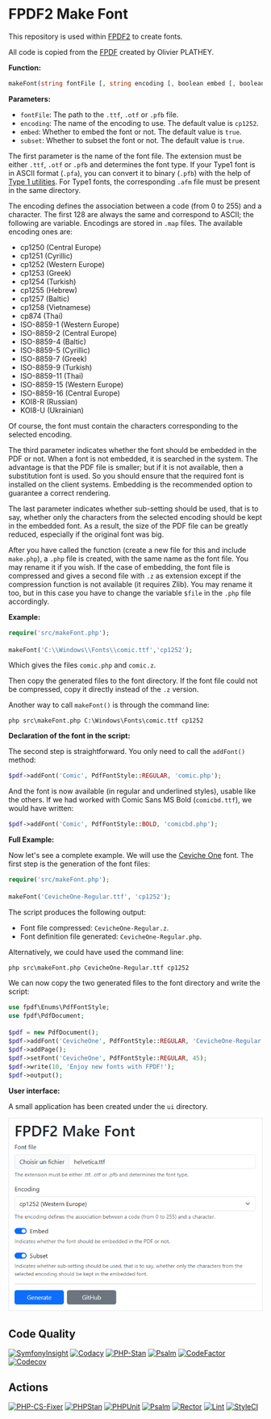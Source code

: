 # FPDF2 Make Font

This repository is used within [FPDF2](https://github.com/laurentmuller/fpdf2)
to create fonts.

All code is copied from the [FPDF](https://www.fpdf.org/) created by Olivier
PLATHEY.

**Function:**

```php
makeFont(string fontFile [, string encoding [, boolean embed [, boolean subset]]])
```

**Parameters:**

- `fontFile`: The path to the `.ttf`, `.otf` or `.pfb` file.
- `encoding`: The name of the encoding to use. The default value is `cp1252`.
- `embed`: Whether to embed the font or not. The default value is `true`.
- `subset`: Whether to subset the font or not. The default value is `true`.

The first parameter is the name of the font file. The extension must be either
`.ttf`, `.otf` or `.pfb` and determines the font type. If your Type1 font is
in ASCII format (`.pfa`), you can convert it to binary (`.pfb`) with the help
of [Type 1 utilities](http://www.lcdf.org/~eddietwo/type/#t1utils). For Type1
fonts, the corresponding `.afm` file must be present in the same directory.

The encoding defines the association between a code (from 0 to 255) and a
character. The first 128 are always the same and correspond to ASCII; the
following are variable. Encodings are stored in `.map` files. The available
encoding ones are:

- cp1250 (Central Europe)
- cp1251 (Cyrillic)
- cp1252 (Western Europe)
- cp1253 (Greek)
- cp1254 (Turkish)
- cp1255 (Hebrew)
- cp1257 (Baltic)
- cp1258 (Vietnamese)
- cp874 (Thai)
- ISO-8859-1 (Western Europe)
- ISO-8859-2 (Central Europe)
- ISO-8859-4 (Baltic)
- ISO-8859-5 (Cyrillic)
- ISO-8859-7 (Greek)
- ISO-8859-9 (Turkish)
- ISO-8859-11 (Thai)
- ISO-8859-15 (Western Europe)
- ISO-8859-16 (Central Europe)
- KOI8-R (Russian)
- KOI8-U (Ukrainian)

Of course, the font must contain the characters corresponding to the selected
encoding.

The third parameter indicates whether the font should be embedded in the PDF or
not. When a font is not embedded, it is searched in the system. The advantage
is that the PDF file is smaller; but if it is not available, then a
substitution font is used. So you should ensure that the required font is
installed on the client systems. Embedding is the recommended option to
guarantee a correct rendering.

The last parameter indicates whether sub-setting should be used, that is to say,
whether only the characters from the selected encoding should be kept in the
embedded font. As a result, the size of the PDF file can be greatly reduced,
especially if the original font was big.

After you have called the function (create a new file for this and include
`make.php`), a `.php` file is created, with the same name as the font file. You
may rename it if you wish. If the case of embedding, the font file is compressed
and gives a second file with `.z` as extension except if the compression
function is not available (it requires Zlib). You may rename it too, but in
this case you have to change the variable `$file` in the `.php` file
accordingly.

**Example:**

```php
require('src/makeFont.php');

makeFont('C:\\Windows\\Fonts\\comic.ttf','cp1252');
```

Which gives the files `comic.php` and `comic.z`.

Then copy the generated files to the font directory. If the font file could
not be compressed, copy it directly instead of the `.z` version.

Another way to call `makeFont()` is through the command line:

```console
php src\makeFont.php C:\Windows\Fonts\comic.ttf cp1252
```

**Declaration of the font in the script:**

The second step is straightforward. You only need to call the `addFont()`
method:

```php
$pdf->addFont('Comic', PdfFontStyle::REGULAR, 'comic.php');
```

And the font is now available (in regular and underlined styles), usable like
the others. If we had worked with Comic Sans MS Bold (`comicbd.ttf`), we would
have written:

```php
$pdf->addFont('Comic', PdfFontStyle::BOLD, 'comicbd.php');
```

**Full Example:**

Now let's see a complete example. We will use the
[Ceviche One](https://fonts.google.com/specimen/Ceviche+One) font. The first
step is the generation of the font files:

```php
require('src/makeFont.php');

makeFont('CevicheOne-Regular.ttf', 'cp1252');
```

The script produces the following output:

- Font file compressed: `CevicheOne-Regular.z`.
- Font definition file generated: `CevicheOne-Regular.php`.

Alternatively, we could have used the command line:

```console
php src\makeFont.php CevicheOne-Regular.ttf cp1252
```

We can now copy the two generated files to the font directory and write
the script:

```php
use fpdf\Enums\PdfFontStyle;
use fpdf\PdfDocument;

$pdf = new PdfDocument();
$pdf->addFont('CevicheOne', PdfFontStyle::REGULAR, 'CevicheOne-Regular.php');
$pdf->addPage();
$pdf->setFont('CevicheOne', PdfFontStyle::REGULAR, 45);
$pdf->write(10, 'Enjoy new fonts with FPDF!');
$pdf->output();
```

**User interface:**

A small application has been created under the `ui` directory.

![User Interface](images/ui_light.png)

## Code Quality

[![SymfonyInsight](https://insight.symfony.com/projects/7f51544f-dfa3-4123-aed2-9c9dc8b4277f/mini.svg)](https://insight.symfony.com/projects/7f51544f-dfa3-4123-aed2-9c9dc8b4277f)
[![Codacy](https://app.codacy.com/project/badge/Grade/4ee669849d9f4422ab57b0c1457ed82a)](https://app.codacy.com/gh/laurentmuller/fpdf2-make-font/dashboard?utm_source=gh&utm_medium=referral&utm_content=&utm_campaign=Badge_grade)
[![PHP-Stan](https://img.shields.io/badge/PHPStan-Level%2010-brightgreen.svg?style=flat&logo=php)](https://phpstan.org/blog/find-bugs-in-your-code-without-writing-tests)
[![Psalm](https://img.shields.io/badge/Psalm-Level%201-brightgreen.svg?style=flat)](https://psalm.dev/docs/running_psalm/installation/)
[![CodeFactor](https://www.codefactor.io/repository/github/laurentmuller/fpdf2-make-font/badge)](https://www.codefactor.io/repository/github/laurentmuller/fpdf2-make-font)
[![Codecov](https://codecov.io/gh/laurentmuller/fpdf2-make-font/graph/badge.svg?token=SNZ6DJ8W6N)](https://codecov.io/gh/laurentmuller/fpdf2-make-font)

## Actions

[![PHP-CS-Fixer](https://github.com/laurentmuller/fpdf2-make-font/actions/workflows/php-cs-fixer.yaml/badge.svg)](https://github.com/laurentmuller/fpdf2-make-font/actions/workflows/php-cs-fixer.yaml)
[![PHPStan](https://github.com/laurentmuller/fpdf2-make-font/actions/workflows/php_stan.yaml/badge.svg)](https://github.com/laurentmuller/fpdf2-make-font/actions/workflows/php_stan.yaml)
[![PHPUnit](https://github.com/laurentmuller/fpdf2-make-font/actions/workflows/php_unit.yaml/badge.svg)](https://github.com/laurentmuller/fpdf2-make-font/actions/workflows/php_unit.yaml)
[![Psalm](https://github.com/laurentmuller/fpdf2-make-font/actions/workflows/pslam.yaml/badge.svg)](https://github.com/laurentmuller/fpdf2-make-font/actions/workflows/pslam.yaml)
[![Rector](https://github.com/laurentmuller/fpdf2-make-font/actions/workflows/rector.yaml/badge.svg)](https://github.com/laurentmuller/fpdf2-make-font/actions/workflows/rector.yaml)
[![Lint](https://github.com/laurentmuller/fpdf2-make-font/actions/workflows/lint.yaml/badge.svg)](https://github.com/laurentmuller/fpdf2-make-font/actions/workflows/lint.yaml)
[![StyleCI](https://github.styleci.io/repos/963306628/shield?branch=master)](https://github.styleci.io/repos/963306628?branch=master)
